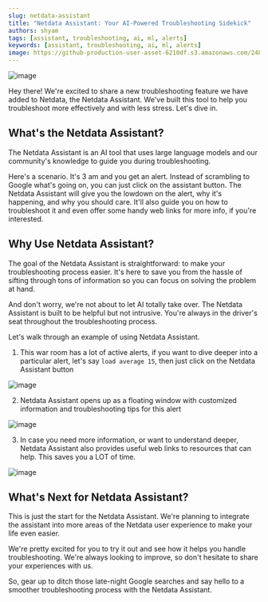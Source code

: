 ```yaml
---
slug: netdata-assistant
title: "Netdata Assistant: Your AI-Powered Troubleshooting Sidekick"
authors: shyam
tags: [assistant, troubleshooting, ai, ml, alerts]
keywords: [assistant, troubleshooting, ai, ml, alerts]
image: https://github-production-user-asset-6210df.s3.amazonaws.com/24860547/253558524-e41868a3-1dde-4099-baab-7a0de43836ce.png
---
```


![image](https://github.com/netdata/blog/assets/24860547/e41868a3-1dde-4099-baab-7a0de43836ce)

Hey there! We're excited to share a new troubleshooting feature we have added to Netdata, the Netdata Assistant. We've built this tool to help you troubleshoot more effectively and with less stress. Let's dive in.

<!--truncate-->

## What's the Netdata Assistant?

The Netdata Assistant is an AI tool that uses large language models and our community's knowledge to guide you during troubleshooting.

Here's a scenario. It's 3 am and you get an alert. Instead of scrambling to Google what's going on, you can just click on the assistant button. The Netdata Assistant will give you the lowdown on the alert, why it's happening, and why you should care. It'll also guide you on how to troubleshoot it and even offer some handy web links for more info, if you're interested.

## Why Use Netdata Assistant?

The goal of the Netdata Assistant is straightforward: to make your troubleshooting process easier. It's here to save you from the hassle of sifting through tons of information so you can focus on solving the problem at hand.

And don't worry, we're not about to let AI totally take over. The Netdata Assistant is built to be helpful but not intrusive. You're always in the driver's seat throughout the troubleshooting process.

Let's walk through an example of using Netdata Assistant. 

1. This war room has a lot of active alerts, if you want to dive deeper into a particular alert, let's say `load average 15`, then just click on the Netdata Assistant button

![image](https://github.com/netdata/blog/assets/24860547/815ca123-e2b6-4d44-a780-eeee64cca420)

2. Netdata Assistant opens up as a floating window with customized information and troubleshooting tips for this alert

![image](https://github.com/netdata/blog/assets/24860547/62850c7b-cd1d-45f2-b2dd-474ecbf2b713)

3. In case you need more information, or want to understand deeper, Netdata Assistant also provides useful web links to resources that can help. This saves you a LOT of time.

![image](https://github.com/netdata/blog/assets/24860547/e768fa6d-6c9a-4504-bb1f-17d5f4707627)
 

## What's Next for Netdata Assistant?

This is just the start for the Netdata Assistant. We're planning to integrate the assistant into more areas of the Netdata user experience to make your life even easier.

We're pretty excited for you to try it out and see how it helps you handle troubleshooting. We're always looking to improve, so don't hesitate to share your experiences with us.

So, gear up to ditch those late-night Google searches and say hello to a smoother troubleshooting process with the Netdata Assistant.
